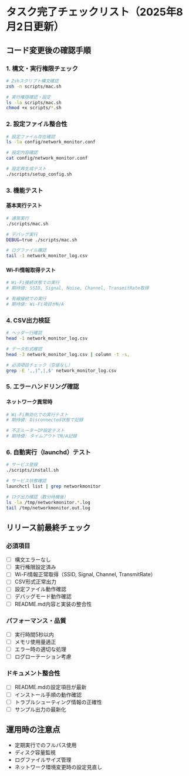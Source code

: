 # タスク完了チェックリスト（2025年8月2日更新）

## コード変更後の確認手順

### 1. 構文・実行権限チェック
```bash
# Zshスクリプト構文確認
zsh -n scripts/mac.sh

# 実行権限確認・設定
ls -la scripts/mac.sh
chmod +x scripts/*.sh
```

### 2. 設定ファイル整合性
```bash
# 設定ファイル存在確認
ls -la config/network_monitor.conf

# 設定内容確認
cat config/network_monitor.conf

# 設定再生成テスト
./scripts/setup_config.sh
```

### 3. 機能テスト

#### 基本実行テスト
```bash
# 通常実行
./scripts/mac.sh

# デバッグ実行
DEBUG=true ./scripts/mac.sh

# ログファイル確認
tail -1 network_monitor_log.csv
```

#### Wi-Fi情報取得テスト
```bash
# Wi-Fi接続状態での実行
# 期待値: SSID, Signal, Noise, Channel, TransmitRate取得

# 有線接続での実行
# 期待値: Wi-Fi項目がN/A
```

### 4. CSV出力検証
```bash
# ヘッダー行確認
head -1 network_monitor_log.csv

# データ形式確認
head -3 network_monitor_log.csv | column -t -s,

# 必須項目チェック（空値なし）
grep -E ',,|^,|,$' network_monitor_log.csv
```

### 5. エラーハンドリング確認

#### ネットワーク異常時
```bash
# Wi-Fi無効化での実行テスト
# 期待値: Disconnected状態で記録

# 不正ルーターIP設定テスト
# 期待値: タイムアウトでN/A記録
```

### 6. 自動実行（launchd）テスト
```bash
# サービス登録
./scripts/install.sh

# サービス状態確認
launchctl list | grep networkmonitor

# ログ出力確認（数分待機後）
ls -la /tmp/networkmonitor.*.log
tail /tmp/networkmonitor.out.log
```

## リリース前最終チェック

### 必須項目
- [ ] 構文エラーなし
- [ ] 実行権限設定済み
- [ ] Wi-Fi情報正常取得（SSID, Signal, Channel, TransmitRate）
- [ ] CSV形式正常出力
- [ ] 設定ファイル動作確認
- [ ] デバッグモード動作確認
- [ ] README.md内容と実装の整合性

### パフォーマンス・品質
- [ ] 実行時間5秒以内
- [ ] メモリ使用量適正
- [ ] エラー時の適切な処理
- [ ] ログローテーション考慮

### ドキュメント整合性
- [ ] README.mdの設定項目が最新
- [ ] インストール手順の動作確認
- [ ] トラブルシューティング情報の正確性
- [ ] サンプル出力の最新化

## 運用時の注意点
- 定期実行でのフルパス使用
- ディスク容量監視
- ログファイルサイズ管理
- ネットワーク環境変更時の設定見直し